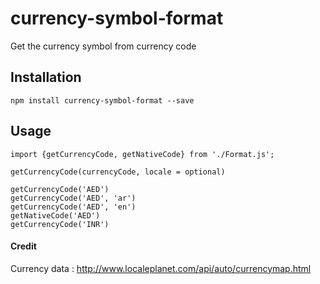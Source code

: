 # currency-symbol-format

Get the currency symbol from currency code

## Installation

    npm install currency-symbol-format --save

## Usage
```
import {getCurrencyCode, getNativeCode} from './Format.js';

getCurrencyCode(currencyCode, locale = optional)

getCurrencyCode('AED')
getCurrencyCode('AED', 'ar')
getCurrencyCode('AED', 'en')
getNativeCode('AED')
getCurrencyCode('INR')

```

#### Credit

Currency data : http://www.localeplanet.com/api/auto/currencymap.html

